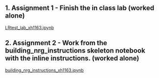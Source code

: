 
## 1. Assignment 1 -  Finish the in class lab (worked alone)



[LRtest_lab_xh1163.ipynb](https://github.com/xiaoninh/PUI2018_xh1163/blob/master/HW10_xh1163/LRtest_lab_xh1163.ipynb)

## 2. Assignment 2 - Work from the building_nrg_instructions skeleton notebook with the inline instructions. (worked alone)


[building_nrg_instructions_xh1163.ipynb](https://github.com/xiaoninh/PUI2018_xh1163/blob/master/HW10_xh1163/building_nrg_instructions_xh1163.ipynb) 

